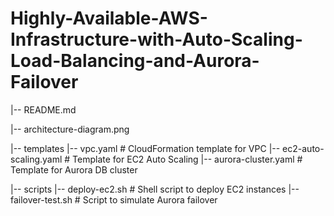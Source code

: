 # Highly-Available-AWS-Infrastructure-with-Auto-Scaling-Load-Balancing-and-Aurora-Failover

|-- README.md

|-- architecture-diagram.png

|-- templates
    |-- vpc.yaml  # CloudFormation template for VPC
    |-- ec2-auto-scaling.yaml  # Template for EC2 Auto Scaling
    |-- aurora-cluster.yaml  # Template for Aurora DB cluster

|-- scripts
    |-- deploy-ec2.sh  # Shell script to deploy EC2 instances
    |-- failover-test.sh  # Script to simulate Aurora failover
